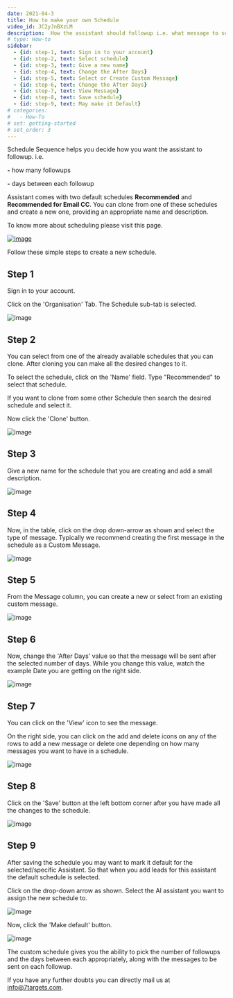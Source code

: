 ```yaml
---
date: 2021-04-3
title: How to make your own Schedule
video_id: JC2yJnBXzLM
description:  How the assistant should followup i.e. what message to send, after how many days, etc.
# type: How-to
sidebar:
  - {id: step-1, text: Sign in to your account}
  - {id: step-2, text: Select schedule}
  - {id: step-3, text: Give a new name}
  - {id: step-4, text: Change the After Days}
  - {id: step-5, text: Select or Create Custom Message}
  - {id: step-6, text: Change the After Days}
  - {id: step-7, text: View Message}
  - {id: step-8, text: Save schedule}
  - {id: step-9, text: May make it Default}
# categories:
#   - How-To
# set: getting-started
# set_order: 3
---
```

Schedule Sequence helps you decide how you want the assistant to followup. i.e.

**-** how many followups

**-** days between each followup

Assistant comes with two default schedules **Recommended** and **Recommended for Email CC**. You can clone from one of these schedules and create a new one, providing an appropriate name and description.

To know more about scheduling please visit this page.

[![image](../images/schedule-sequence-btn.png)](../manage-org/organization-schedule/)


Follow these simple steps to create a new schedule.

## Step 1

Sign in to your account.

Click on the 'Organisation' Tab. The Schedule sub-tab is selected.

![image](../images/mail-schedule-1.png)

## Step 2

You can select from one of the already available schedules that you can clone.
After cloning you can make all the desired changes to it.

To select the schedule, click on the 'Name' field. Type "Recommended" to select that schedule. 

If you want to clone from some other Schedule then search the desired schedule and select it.

Now click the 'Clone' button.


![image](../images/mail-schedule-2.png)

## Step 3

Give a new name for the schedule that you are creating and add a small description.

![image](../images/mail-schedule-3.png)

## Step 4

Now, in the table, click on the drop down-arrow as shown and select the type of message. Typically we recommend creating the first message in the schedule as a Custom Message.

![image](../images/mail-schedule-5.png)

## Step 5

From the Message column, you can create a new or select from an existing custom message.

![image](../../images/mail-schedule-6.png)

## Step 6

Now, change the 'After Days' value so that the message will be sent after the selected number of days. While you change this value, watch the example Date you are getting on the right side.

![image](../images/mail-schedule-7.png)

## Step 7

You can click on the 'View' icon to see the message.

On the right side, you can click on the add and delete icons on any of the rows to add a new message or delete one depending on how many messages you want to have in a schedule. 


![image](../images/mail-schedule-8.png)


## Step 8

Click on the 'Save' button at the left bottom corner after you have made all the changes to the schedule. 

![image](../images/mail-schedule-10.png)

## Step 9

After saving the schedule you may want to mark it default for the selected/specific Assistant. So that when you add leads for this assistant the default schedule is selected.

Click on the drop-down arrow as shown. Select the AI assistant you want to assign the new schedule to.

![image](../images/mail-schedule-4.png)

Now, click the 'Make default' button.

![image](../images/mail-schedule-9.png)


The custom schedule gives you the ability to pick the number of followups and the days between each appropriately, along with the messages to be sent on each followup.

If you have any further doubts you can directly mail us at info@7targets.com.